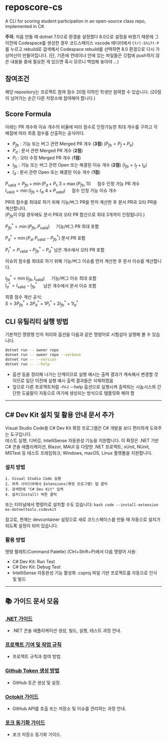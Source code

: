 # reposcore-cs
A CLI for scoring student participation in an open-source class repo, implemented in C#.

**주의**: 처음 만들 때 dotnet 7.0으로 환경을 설정했다 8.0으로 설정을 바꿨기 때문에 그 이전에 Codespace를 생성한 경우 코드스페이스 vscode 에디터에서 `Ctrl-Shift-P`를 누르고 rebuild로 검색해서 Codespace rebuild를 선택하면 8.0 환경으로 다시 가상머신이 만들어집니다. (단, 기존에 컨테이너 안에 있는 파일들은 깃헙에 push하지 않은 내용들 중에 필요한 게 있으면 혹시 모르니 백업해 놓아야 ...)

## 참여조건
해당 repository는 프로젝트 참여 점수 20점 이하인 학생만 참여할 수 있습니다. (20점이 넘어가는 순간 다른 저장소에 참여해야 합니다.)

## Score Formula
아래는 PR 개수와 이슈 개수의 비율에 따라 점수로 인정가능한 최대 개수를 구하고 각 배점에 따라 최종 점수를 산출하는 공식이다.

- $P_{fb}$ : 기능 또는 버그 관련 Merged PR 개수 (**3점**) ($P_{fb} = P_f + P_b$)  
- $P_d$ : 문서 관련 Merged PR 개수 (**2점**)  
- $P_t$ : 오타 수정 Merged PR 개수 (**1점**)  
- $I_{fb}$ : 기능 또는 버그 관련 Open 또는 해결된 이슈 개수 (**2점**) ($I_{fb} = I_f + I_b$)  
- $I_d$ : 문서 관련 Open 또는 해결된 이슈 개수 (**1점**)

$P_{\text{valid}} = P_{fb} + \min(P_d + P_t, 3 \times \max(P_{fb}, 1)) \quad$ 점수 인정 가능 PR 개수  
$I_{\text{valid}} = \min(I_{fb} + I_d, 4 \times P_{\text{valid}}) \quad$ 점수 인정 가능 이슈 개수

PR의 점수를 최대로 하기 위해 기능/버그 PR을 먼저 계산한 후 문서 PR과 오타 PR을 계산합니다.  
($P_{fb}$이 0일 경우에도 문서 PR과 오타 PR 합산으로 최대 3개까지 인정됩니다.)

$P_{fb}^* = \min(P_{fb}, P_{\text{valid}}) \quad$ 기능/버그 PR 최대 포함  

$P_d^* = \min(P_d, P_{\text{valid}} - P_{fb}^*)$  문서 PR 포함

$P_t^* = P_{\text{valid}} - P_{fb}^* - P_d^*$  남은 개수에서 오타 PR 포함

이슈의 점수를 최대로 하기 위해 기능/버그 이슈를 먼저 계산한 후 문서 이슈를 계산합니다.

$I_{fb}^* = \min(I_{fb}, I_{\text{valid}}) \quad$ 기능/버그 이슈 최대 포함  
$I_d^* = I_{\text{valid}} - I_{fb}^* \quad$ 남은 개수에서 문서 이슈 포함

최종 점수 계산 공식:  
$S = 3P_{fb}^* + 2P_d^* + 1P_t^* + 2I_{fb}^* + 1I_d^*$

## CLI 유틸리티 실행 방법

기본적인 명령행 인자 처리와 옵션을 다음과 같은 명령어로 시험삼아 실행해 볼 수 있습니다.
 
```bash
dotnet run -- owner repo
dotnet run -- owner repo --verbose
dotnet run -- --version
dotnet run -- --help
```

* 옵션 등을 정리해 나가는 단계이므로 실행 예시는 출력 결과가 계속해서 변경할 것이므로 일단 이전에 실행 예시 출력 결과들은 삭제하였음
* 앞으로 다른 프로젝트처럼 -h나 --help 옵션으로 실행시켜 출력되는 시놉시스와 간단한 도움말이 자동으로 여기에 생성되는 방식으로 템플릿화 해야 함

---

##  C# Dev Kit 설치 및 활용 안내 문서 추가
Visual Studio Code용 C# Dev Kit 확장 프로그램은 C# 개발을 보다 편리하게 도와주는 도구입니다.  
테스트 실행, 디버깅, IntelliSense 자동완성 기능을 지원합니다.
이 확장은 .NET 기반 C# 콘솔 애플리케이션, Blazor, MAUI 등 다양한 .NET 프로젝트;
xUnit, NUnit, MSTest 등 테스트 프레임워크; Windows, macOS, Linux 플랫폼을 지원합니다.

### 설치 방법
    1. Visual Studio Code 실행
    2. 좌측 사이드바에서 Extensions(확장 프로그램) 탭 클릭
    3. 검색창에 "C# Dev Kit" 입력
    4. 설치(Install) 버튼 클릭

또는 터미널에서 명령어로 설치할 수도 있습니다:
`bash code --install-extension ms-dotnettools.csdevkit`

참고로, 현재는 devcontainer 설정으로 새로 코드스페이스를 만들 때 자동으로 설치가 되도록 설정이 되어 있습니다.

### 활용 방법
명령 팔레트(Command Palette) (Ctrl+Shift+P)에서 다음 명령어 사용:
- C# Dev Kit: Run Test
- C# Dev Kit: Debug Test
- IntelliSense 자동완성 기능 활성화
.csproj 파일 기반 프로젝트를 자동으로 인식 및 빌드

---
## 📚 가이드 문서 모음

### [.NET 가이드](docs/dotNet-guide.md)
- .NET 콘솔 애플리케이션 생성, 빌드, 실행, 테스트 과정 안내.

### [프로젝트 기여 및 작업 규칙](docs/project_guidelines.md)
- 프로젝트 규칙과 참여 방법.

### [Github Token 생성 방법](docs/github-token-guide.md)
- GitHub 토큰 생성 및 설정.

### [Octokit 가이드](docs/octokit_guide.md)
- GitHub API를 호출 또는 저장소 및 이슈를 관리하는 과정 안내.

### [포크 동기화 가이드](docs/fork_sync_guide.md)
- 포크 저장소 동기화 가이드.


